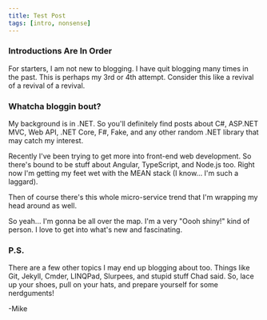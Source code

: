 ```yaml
---
title: Test Post
tags: [intro, nonsense]
---
```


### Introductions Are In Order

For starters, I am not new to blogging. I have quit blogging many times in the past. This is perhaps my 3rd or 4th attempt. Consider this like a revival of a revival of a revival.

### Whatcha bloggin bout?

My background is in .NET. So you'll definitely find posts about C#, ASP.NET MVC, Web API, .NET Core, F#, Fake, and any other random .NET library that may catch my interest. 

Recently I've been trying to get more into front-end web development. So there's bound to be stuff about Angular, TypeScript, and Node.js too. Right now I'm getting my feet wet with the MEAN stack (I know... I'm such a laggard). 

Then of course there's this whole micro-service trend that I'm wrapping my head around as well.

So yeah... I'm gonna be all over the map. I'm a very "Oooh shiny!" kind of person. I love to get into what's new and fascinating. 

### P.S.

There are a few other topics I may end up blogging about too. Things like Git, Jekyll, Cmder, LINQPad, Slurpees, and stupid stuff Chad said. So, lace up your shoes, pull on your hats, and prepare yourself for some nerdguments!


-Mike